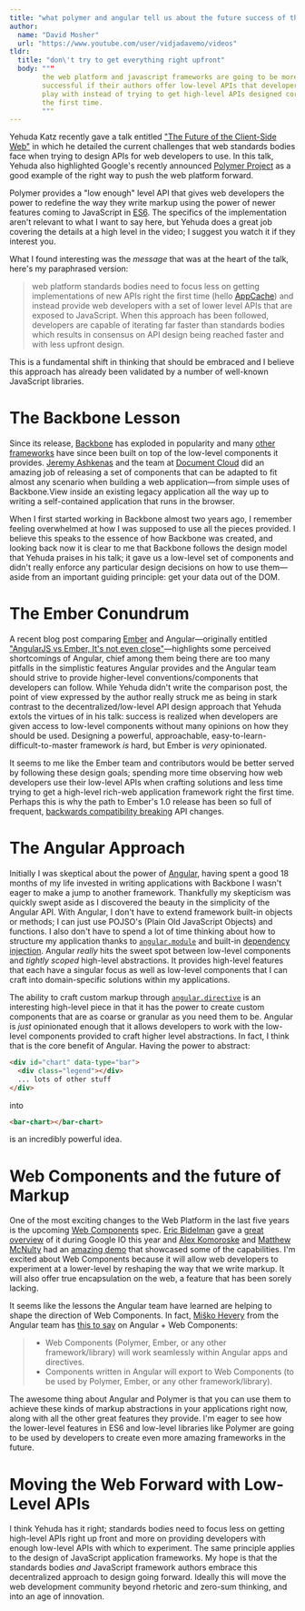 ```yaml
---
title: "what polymer and angular tell us about the future success of the web platform and javascript frameworks"
author:
  name: "David Mosher"
  url: "https://www.youtube.com/user/vidjadavemo/videos"
tldr:
  title: "don\'t try to get everything right upfront"
  body: """
        the web platform and javascript frameworks are going to be more
        successful if their authors offer low-level APIs that developers can
        play with instead of trying to get high-level APIs designed correctly
        the first time.
        """
---
```


Yehuda Katz recently gave a talk entitled ["The Future of the Client-Side
Web"](https://www.youtube.com/watch?v=EcyxXPILO8E) in which he detailed the
current challenges that web standards bodies face when trying to design APIs
for web developers to use. In this talk, Yehuda also highlighted Google's
recently announced [Polymer Project](http://www.polymer-project.org/) as a good
example of the right way to push the web platform forward.

Polymer provides a "low enough" level API that gives web developers the power
to redefine the way they write markup using the power of newer features coming
to JavaScript in [ES6](http://tc39wiki.calculist.org/es6/). The specifics of
the implementation aren't relevant to what I want to say here, but Yehuda does
a great job covering the details at a high level in the video; I suggest you
watch it if they interest you.

What I found interesting was the _message_ that was at the heart of the talk,
here's my paraphrased version:

> web platform standards bodies need to focus less on getting implementations
> of new APIs right the first time (hello
> [AppCache](https://www.w3.org/Bugs/Public/show_bug.cgi?id=14702)) and instead
> provide web developers with a set of lower level APIs that are exposed to
> JavaScript. When this approach has been followed, developers are capable of
> iterating far faster than standards bodies which results in consensus on API
> design being reached faster and with less upfront design.

This is a fundamental shift in thinking that should be embraced and I believe
this approach has already been validated by a number of well-known JavaScript
libraries.

# The Backbone Lesson

Since its release, [Backbone](http://documentcloud.github.io/backbone/) has
exploded in popularity and many [other](https://github.com/chaplinjs/chaplin)
[frameworks](https://github.com/marionettejs/backbone.marionette) have since
been built on top of the low-level components it provides. [Jeremy
Ashkenas](http://www.twitter.com/jashkenas) and the team at [Document
Cloud](http://www.documentcloud.org) did an amazing job of releasing a set of
components that can be adapted to fit almost any scenario when building a web
application&mdash;from simple uses of Backbone.View inside an existing legacy
application all the way up to writing a self-contained application that runs in
the browser.

When I first started working in Backbone almost two years ago, I remember
feeling overwhelmed at how I was supposed to use all the pieces provided. I
believe this speaks to the essence of how Backbone was created, and looking
back now it is clear to me that Backbone follows the design model that Yehuda
praises in his talk; it gave us a low-level set of components and didn't really
enforce any particular design decisions on how to use them&mdash;aside from an
important guiding principle: get your data out of the DOM.

# The Ember Conundrum

A recent blog post comparing [Ember](http://emberjs.com/) and
Angular&mdash;originally entitled ["AngularJS vs Ember, It's not even
close"](http://eviltrout.com/2013/06/15/ember-vs-angular-its-not-even-close.html)&mdash;highlights
some perceived shortcomings of Angular, chief among them being there are too
many pitfalls in the simplistic features Angular provides and the Angular team
should strive to provide higher-level conventions/components that developers
can follow. While Yehuda didn't write the comparison post, the point of view
expressed by the author really struck me as being in stark contrast to the
decentralized/low-level API design approach that Yehuda extols the virtues of
in his talk: success is realized when developers are given access to low-level
components without many opinions on how they should be used. Designing a
powerful, approachable, easy-to-learn-difficult-to-master framework _is_ hard,
but Ember is _very_ opinionated.

It seems to me like the Ember team and contributors would be better served by
following these design goals; spending more time observing how web developers
use their low-level APIs when crafting solutions and less time trying to get a
high-level rich-web application framework right the first time. Perhaps this is
why the path to Ember's 1.0 release has been so full of frequent, [backwards
compatibility breaking](http://meta.stackoverflow.com/a/163861) API changes.

# The Angular Approach

Initially I was skeptical about the power of
[Angular](http://www.angularjs.org), having spent a good 18 months of my life
invested in writing applications with Backbone I wasn't eager to make a jump to
another framework. Thankfully my skepticism was quickly swept aside as I
discovered the beauty in the simplicity of the Angular API. With Angular, I
don't have to extend framework built-in objects or methods; I can just use
POJSO's (Plain Old JavaScript Objects) and functions. I also don't have to
spend a lot of time thinking about how to structure my application thanks to
[`angular.module`](http://docs.angularjs.org/guide/module) and built-in
[dependency injection](http://docs.angularjs.org/guide/di). Angular _really_
hits the sweet spot between low-level components and _tightly scoped_
high-level abstractions. It provides high-level features that each have a
singular focus as well as low-level components that I can craft into
domain-specific solutions within my applications.

The ability to craft custom markup through
[`angular.directive`](http://docs.angularjs.org/guide/directive) is an
interesting high-level piece in that it has the power to create custom
components that are as coarse or granular as you need them to be. Angular is
_just_ opinionated enough that it allows developers to work with the low-level
components provided to craft higher level abstractions. In fact, I think that
is the core benefit of Angular. Having the power to abstract:

```html
<div id="chart" data-type="bar">
  <div class="legend"></div>
  ... lots of other stuff
</div>
```

into

```html
<bar-chart></bar-chart>
```

is an incredibly powerful idea.

# Web Components and the future of Markup

One of the most exciting changes to the Web Platform in the last five years is
the upcoming [Web
Components](http://www.w3.org/TR/2013/WD-components-intro-20130606/) spec.
[Eric
Bidelman](https://www.google.ca/url?sa=t&rct=j&q=&esrc=s&source=web&cd=1&cad=rja&ved=0CC0QFjAA&url=https%3A%2F%2Ftwitter.com%2Febidel&ei=_EDLUbuIK8iHywGUuYHoDg&usg=AFQjCNHgffvpgL9vHcpCK96uvkRqTmUkzg&bvm=bv.48340889,d.aWc)
gave a [great overview](https://www.youtube.com/watch?v=fqULJBBEVQE) of it
during Google IO this year and [Alex Komoroske](https://twitter.com/jkomoros)
and [Matthew McNulty](https://twitter.com/mattsmcnulty) had an [amazing
demo](https://www.youtube.com/watch?v=0g0oOOT86NY) that showcased some of the
capabilities. I'm excited about Web Components because it will allow web
developers to experiment at a lower-level by reshaping the way that we write
markup. It will also offer true encapsulation on the web, a feature that has
been sorely lacking.

It seems like the lessons the Angular team have learned are helping to shape
the direction of Web Components. In fact, [Miško
Hevery](https://twitter.com/mhevery) from the Angular team has [this to
say](https://groups.google.com/forum/#!msg/polymer-dev/4RSYaKmbtEk/uYnY3900wpIJ)
on Angular + Web Components:

> - Web Components (Polymer, Ember, or any other framework/library) will work
> seamlessly within Angular apps and directives.
> - Components written in Angular will export to Web Components (to be used by
> Polymer, Ember, or any other framework/library).

The awesome thing about Angular and Polymer is that you can use them to achieve
these kinds of markup abstractions in your applications right now, along with
all the other great features they provide. I'm eager to see how the lower-level
features in ES6 and low-level libraries like Polymer are going to be used by
developers to create even more amazing frameworks in the future.

# Moving the Web Forward with Low-Level APIs

I think Yehuda has it right; standards bodies need to focus less on getting
high-level APIs right up front and more on providing developers with enough
low-level APIs with which to experiment. The same principle applies to the
design of JavaScript application frameworks. My hope is that the standards
bodies _and_ JavaScript framework authors embrace this decentralized approach
to design going forward. Ideally this will move the web development community
beyond rhetoric and zero-sum thinking, and into an age of innovation.
